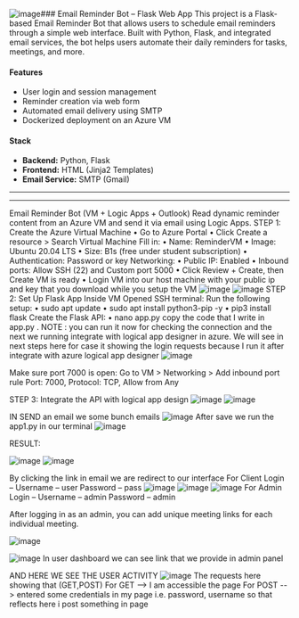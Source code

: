 ![image](https://github.com/user-attachments/assets/229232d0-33bd-4150-a27a-488ca2a8b473)###  Email Reminder Bot – Flask Web App
This project is a Flask-based Email Reminder Bot that allows users to schedule email reminders through a simple web interface. Built with Python, Flask, and integrated email services, the bot helps users automate their daily reminders for tasks, meetings, and more.

####  Features
- User login and session management
- Reminder creation via web form
- Automated email delivery using SMTP
- Dockerized deployment on an Azure VM

####  Stack
- **Backend:** Python, Flask
- **Frontend:** HTML (Jinja2 Templates)
- **Email Service:** SMTP (Gmail)
***********************************************************************************************************************************************************************************************************************
***********************************************************************************************************************************************************************************************************************

Email Reminder Bot (VM + Logic Apps + Outlook)
Read dynamic reminder content from an Azure VM and send it via email using Logic Apps.
STEP 1: Create the Azure Virtual Machine
•	Go to Azure Portal
•	Click Create a resource > Search Virtual Machine
Fill in:
•	Name: ReminderVM
•	Image: Ubuntu 20.04 LTS
•	Size: B1s (free under student subscription)
•	Authentication: Password or key 
Networking:
•	Public IP: Enabled
•	Inbound ports: Allow SSH (22) and Custom port 5000
•	Click Review + Create, then Create
VM is ready
•	Login VM into our host machine with your public ip and key that you download while you setup the VM 
![image](https://github.com/user-attachments/assets/a7711c1c-f2d8-4740-83da-25c7691744e4)
![image](https://github.com/user-attachments/assets/87ecc69a-396c-4dba-91df-cae48e50ac6b)
STEP 2: Set Up Flask App Inside VM
Opened SSH terminal:
Run the following setup:
•	sudo apt update
•	sudo apt install python3-pip -y
•	pip3 install flask
Create the Flask API:
•	nano app.py 
copy the code that I write in app.py . 
NOTE : you can run it now for checking the connection and the next we running integrate with logical app designer in  azure. We will see in next steps  here for case it showing the login requests because I run it after integrate with azure logical app designer
![image](https://github.com/user-attachments/assets/dcca0793-97bf-49fd-b73b-149bdfe54aa7)


Make sure port 7000 is open:
Go to VM > Networking > Add inbound port rule
Port: 7000, Protocol: TCP, Allow from Any


STEP 3: Integrate the API  with logical app design 
 ![image](https://github.com/user-attachments/assets/07641285-e849-4d3e-a705-25372222e7fe)
![image](https://github.com/user-attachments/assets/236ee07d-4d69-4051-abee-b8fc1245281e)

 
IN SEND an email we some bunch emails
![image](https://github.com/user-attachments/assets/96686640-5884-4b2f-a9a3-b7d06b21e9c5)
After save we run the app1.py in our terminal 
![image](https://github.com/user-attachments/assets/10830af7-fa7e-4e80-b94a-fbb8c5c1c0b4)

RESULT: 

![image](https://github.com/user-attachments/assets/f360b460-2935-4f8d-8fb7-30404f649dd1)
![image](https://github.com/user-attachments/assets/caf335ec-6ea5-4dcd-94eb-44b4232d55b3)

By clicking the link in email we are redirect to our interface 
For Client Login –
Username – user
Password – pass
![image](https://github.com/user-attachments/assets/70e582fb-0727-4436-96ce-6ee35a9fdb20)
![image](https://github.com/user-attachments/assets/a6a08a41-3845-4de0-b7ad-ad4c66a2739c)
![image](https://github.com/user-attachments/assets/6cf5f954-5b8c-449e-a510-fe33409d2a47)
For Admin Login – 
Username – admin
Password – admin

After logging in as an admin, you can add unique meeting links for each individual meeting.

![image](https://github.com/user-attachments/assets/e3f99337-a9cc-4398-b996-1324965a3376)

![image](https://github.com/user-attachments/assets/aa6ef488-42e9-46ba-b2fd-e83c54df3736)
In user dashboard we can see link that we provide in admin panel 

AND HERE WE SEE THE USER ACTIVITY
![image](https://github.com/user-attachments/assets/0e3b0944-c6a9-45b4-b1d2-bc454a514b15)
The requests here showing that (GET,POST)
For GET   --> I am accessible the page 
For POST  --> entered some credentials in my page  i.e.  password, username so that  reflects here i post something in page
